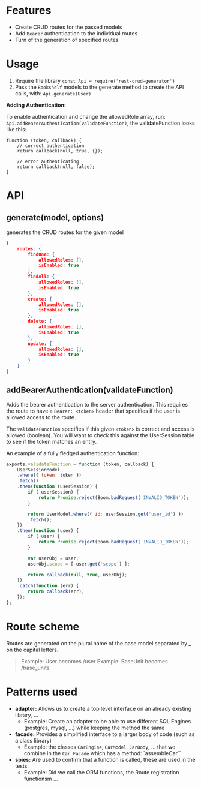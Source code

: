 # Features
* Create CRUD routes for the passed models
* Add `Bearer` authentication to the individual routes
* Turn of the generation of specified routes

# Usage
1. Require the library `const Api = require('rest-crud-generator')`
2. Pass the `Bookshelf` models to the generate method to create the API calls, with: `Api.generate(User)`

**Adding Authentication:**

To enable authentication and change the allowedRole array, run: `Api.addBearerAuthentication(validateFunction)`, the validateFunction looks like this:

```
function (token, callback) { 
    // correct authentication
    return callback(null, true, {});
    
    // error authenticating
    return callback(null, false);
}
```

# API
## generate(model, options)
generates the CRUD routes for the given model

```json
{
    routes: {
        findOne: {
            allowedRoles: [],
            isEnabled: true
        },
        findAll: {
            allowedRoles: [],
            isEnabled: true
        },
        create: {
            allowedRoles: [],
            isEnabled: true
        },
        delete: {
            allowedRoles: [],
            isEnabled: true
        },
        update: {
            allowedRoles: [],
            isEnabled: true
        }
    }
}
```

## addBearerAuthentication(validateFunction)
Adds the bearer authentication to the server authentication. This requires the route to have a `Bearer: <token>` header that specifies if the user is allowed access to the route.

The `validateFunction` specifies if this given `<token>` is correct and access is allowed (boolean). You will want to check this against the UserSession table to see if the token matches an entry.

An example of a fully fledged authentication function:

```javascript
exports.validateFunction = function (token, callback) {
    UserSessionModel
    .where({ token: token })
    .fetch()
    .then(function (userSession) {
        if (!userSession) {
            return Promise.reject(Boom.badRequest('INVALID_TOKEN'));
        }

        return UserModel.where({ id: userSession.get('user_id') })
        .fetch();
    })
    .then(function (user) {
        if (!user) {
            return Promise.reject(Boom.badRequest('INVALID_TOKEN'));
        }

        var userObj = user;
        userObj.scope = [ user.get('scope') ];

        return callback(null, true, userObj);
    })
    .catch(function (err) {
        return callback(err);
    });
};
```

# Route scheme
Routes are generated on the plural name of the base model separated by _ on the capital letters.

> Example: User becomes /user
> Example: BaseUnit becomes /base_units

# Patterns used
* **adapter:** Allows us to create a top level interface on an already existing library, ...
    * Example: Create an adapter to be able to use different SQL Engines (postgres, mysql, ...) while keeping the method the same
* **facade:** Provides a simplified interface to a larger body of code (such as a class library)
    * Example: the classes `CarEngine`, `CarModel`, `CarBody`, ... that we combine in the `Car Facade` which has a method: `assembleCar``
* **spies:** Are used to confirm that a function is called, these are used in the tests.
    * Example: Did we call the ORM functions, the Route registration functionsm ...